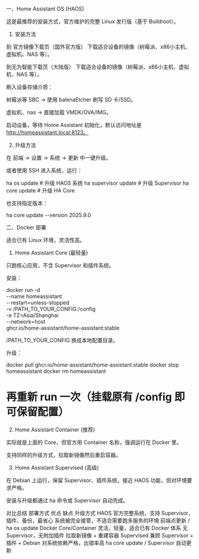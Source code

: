 一、Home Assistant OS (HAOS)

这是最推荐的安装方式，官方维护的完整 Linux 发行版（基于 Buildroot）。

1. 安装方法

到 官方镜像下载页（国外官方版）
 下载适合设备的镜像（树莓派、x86小主机、虚拟机、NAS 等）。

到无为智能下载页（大陆版）
 下载适合设备的镜像（树莓派、x86小主机、虚拟机、NAS 等）。


刷入设备存储介质：

树莓派等 SBC → 使用 balenaEtcher
 刷写 SD 卡/SSD。

虚拟机、nas → 直接加载 VMDK/OVA/IMG。

启动设备，等待 Home Assistant 初始化，默认访问地址是 http://homeassistant.local:8123。

2. 升级方法

在 前端 → 设置 → 系统 → 更新 中一键升级。

或者使用 SSH 进入系统，运行：

ha os update   # 升级 HAOS 系统
ha supervisor update   # 升级 Supervisor
ha core update   # 升级 HA Core


也支持指定版本：

ha core update --version 2025.9.0

二、Docker 部署

适合已有 Linux 环境，灵活性高。

1. Home Assistant Core (最轻量)

只跑核心应用，不含 Supervisor 和插件系统。

安装：

docker run -d \
  --name homeassistant \
  --restart=unless-stopped \
  -v /PATH_TO_YOUR_CONFIG:/config \
  -e TZ=Asia/Shanghai \
  --network=host \
  ghcr.io/home-assistant/home-assistant:stable


/PATH_TO_YOUR_CONFIG 换成本地配置目录。

升级：

docker pull ghcr.io/home-assistant/home-assistant:stable
docker stop homeassistant
docker rm homeassistant
# 再重新 run 一次（挂载原有 /config 即可保留配置）

2. Home Assistant Container (推荐)

实际就是上面的 Core，但官方用 Container 名称，强调运行在 Docker 里。

支持同样的升级方式，拉取新镜像然后重启容器。

3. Home Assistant Supervised (高级)

在 Debian 上运行，保留 Supervisor、插件系统，接近 HAOS 功能，但对环境要求严格。

安装与升级都通过 ha 命令或 Supervisor 自动完成。

对比总结
部署方式	优点	缺点	升级方式
HAOS	官方完整系统，支持 Supervisor、插件、备份，最省心	系统被完全接管，不适合需要跑多服务的环境	前端点更新 / ha os update
Docker Core/Container	灵活，轻量，适合已有 Docker 体系	无 Supervisor，无附加插件	拉取新镜像 + 重建容器
Supervised	兼顾 Supervisor + 插件 + Debian	对系统依赖严格，出错率高	ha core update / Supervisor 自动更新